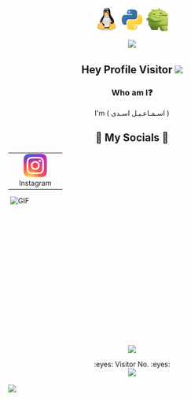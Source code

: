 <p align="center">
  <img src=https://github.com/e01a/e01a/blob/main/img/linux.svg width="48" height="48"/>
    <img src=https://github.com/e01a/e01a/blob/main/img/python.svg width="48" height="48"/>
      <img src=https://github.com/e01a/e01a/blob/main/img/android.png width="48" height="48"/>

</p>
<p align="center">
 
  <img src="https://media.giphy.com/media/GaoO5tslrx4vtoGTeB/giphy.gif">
</p>
<div align="center">

##  Hey Profile Visitor <img src="https://raw.githubusercontent.com/iampavangandhi/iampavangandhi/master/gifs/Hi.gif" width="30px">

</div>

<div align="center">

### Who am I:question: 

I'm ( اسـمـاعـیـل اسـدی )

<h2 align="center">📱 My Socials 📱</h2>
<div align=center>
<table>
  <tr>
    <td align="center" width="96">
      <a href="https://www.instagram.com/esmaeileasadi/">
        <img src=https://github.com/e01a/e01a/blob/main/img/insta.png width="48" height="48" alt="Golang" />
      </a>
      <br>Instagram
    </td>
  </tr>
</table>
</div>

</div>

<img align="right" alt="GIF" src="https://media.giphy.com/media/Qkst7ajUcVbrYxTDOR/giphy.gif" width="500" height="300" />


<div align="center" >

<img align='center' src='https://user-images.githubusercontent.com/5713670/87202985-820dcb80-c2b6-11ea-9f56-7ec461c497c3.gif' width='200"'>

</div>

<p align="center"> 
  :eyes: Visitor No. :eyes:<br>
  <img src="https://profile-counter.glitch.me/E01A/count.svg" />
</p>
<img src="https://raw.githubusercontent.com/Trilokia/Trilokia/379277808c61ef204768a61bbc5d25bc7798ccf1/bottom_header.svg" >
<br>
</p>
